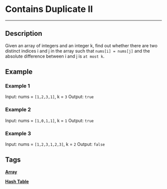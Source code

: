 # Contains Duplicate II
-----
## Description
Given an array of integers and an integer k, find out whether there are two distinct indices i and j in the array such that ```nums[i] = nums[j]``` and the absolute difference between i and j is ```at most k```.

## Example
### Example 1
Input: nums = ```[1,2,3,1]```, k = ```3```
Output: ```true```

### Example 2
Input: nums = ```[1,0,1,1]```, k = ```1```
Output: ```true```

### Example 3
Input: nums = ```[1,2,3,1,2,3]```, k = ```2```
Output: ```false```

## Tags
**[Array](https://leetcode.com/tag/array)**

**[Hash Table](https://leetcode.com/tag/hash-table)**
